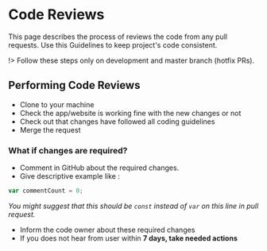 # Code Reviews
This page describes the process of reviews the code from any pull requests. Use this Guidelines to keep project's code consistent.

!> Follow these steps only on development and master branch (hotfix PRs).

## Performing Code Reviews

* Clone to your machine
* Check the app/website is working fine with the new changes or not
* Check out that changes have followed all coding guidelines
* Merge the request

### What if changes are required?
* Comment in GitHub about the required changes.
* Give descriptive example like :
```js
var commentCount = 0;
```
*You might suggest that this should be `const` instead of `var` on this line in pull request.*
* Inform the code owner about these required changes
* If you does not hear from user within **7 days, take needed actions**